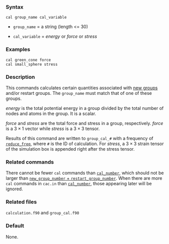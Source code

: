 
### Syntax

	cal group_name cal_variable

* `group_name` = a string (length <= 30)

* `cal_variable` = _energy_ or _force_ or _stress_

### Examples

	cal green_cone force
	cal small_sphere stress

### Description

This commands calculates certain quantities associated with [new groups](group.md) and/or restart groups. The `group_name` must match that of one of these groups.

_energy_ is the total potential energy in a group divided by the total number of nodes and atoms in the group. It is a scalar.

_force_ and _stress_ are the total force and stress in a group, respectively. _force_ is a $3\times 1$ vector while _stress_ is a $3\times 3$ tensor.

Results of this command are written to `group_cal_#` with a frequency of [`reduce_freq`](dump.md), where `#` is the ID of calculation. For _stress_, a $3\times 3$ strain tensor of the simulation box is appended right after the stress tensor.

### Related commands

There cannot be fewer `cal` commands than [`cal_number`](group_num.md), which should not be larger than [`new_group_number` + `restart_group_number`](group_num.md). When there are more `cal` commands in `cac.in` than [`cal_number`](group_num.md), those appearing later will be ignored. 

### Related files

`calculation.f90` and `group_cal.f90`

### Default

None.
